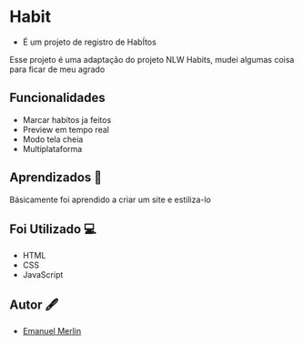 
# Habit

* É um projeto de registro de HabÍtos

Esse projeto é uma adaptação do projeto NLW Habits, mudei algumas coisa para ficar de meu agrado




## Funcionalidades

- Marcar habítos ja feitos
- Preview em tempo real
- Modo tela cheia
- Multiplataforma


## Aprendizados 📖

Básicamente foi aprendido a criar um site e estiliza-lo

## Foi Utilizado 💻

* HTML
* CSS
* JavaScript
## Autor 🖋

- [Emanuel Merlin](https://www.github.com/octokatherine)
